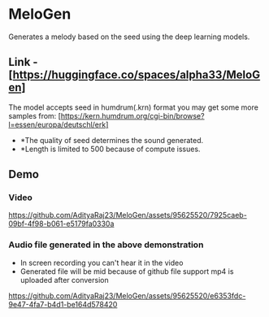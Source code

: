 # MeloGen
Generates a melody based on the seed using the deep learning models.

## Link - [https://huggingface.co/spaces/alpha33/MeloGen]

The model accepts seed in humdrum(.krn) format you may get some more samples from:
[https://kern.humdrum.org/cgi-bin/browse?l=essen/europa/deutschl/erk]

- *The quality of seed determines the sound generated.
- *Length is limited to 500 because of compute issues.
## Demo

### Video

https://github.com/AdityaRaj23/MeloGen/assets/95625520/7925caeb-09bf-4f98-b061-e5179fa0330a

### Audio file generated in the above demonstration 
- In screen recording you can't hear it in the video
- Generated file will be mid because of github file support mp4 is uploaded after conversion

https://github.com/AdityaRaj23/MeloGen/assets/95625520/e6353fdc-9e47-4fa7-b4d1-be164d578420

